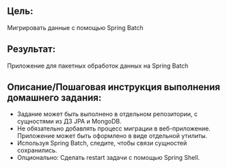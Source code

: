 ## Цель:
Мигрировать данные с помощью Spring Batch
## Результат: 
Приложение для пакетных обработок данных на Spring Batch
## Описание/Пошаговая инструкция выполнения домашнего задания:
- Задание может быть выполнено в отдельном репозитории, с сущностями из ДЗ JPA и MongoDB.
- Не обязательно добавлять процесс миграции в веб-приложение. Приложение может быть оформлено в виде отдельной утилиты.
- Используя Spring Batch, следите, чтобы связи сущностей сохранились.
- Опционально: Сделать restart задачи с помощью Spring Shell.